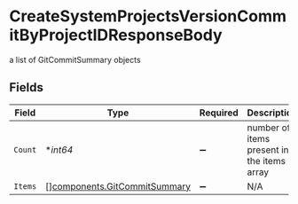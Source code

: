 # CreateSystemProjectsVersionCommitByProjectIDResponseBody

a list of GitCommitSummary objects


## Fields

| Field                                                                        | Type                                                                         | Required                                                                     | Description                                                                  |
| ---------------------------------------------------------------------------- | ---------------------------------------------------------------------------- | ---------------------------------------------------------------------------- | ---------------------------------------------------------------------------- |
| `Count`                                                                      | **int64*                                                                     | :heavy_minus_sign:                                                           | number of items present in the items array                                   |
| `Items`                                                                      | [][components.GitCommitSummary](../../models/components/gitcommitsummary.md) | :heavy_minus_sign:                                                           | N/A                                                                          |